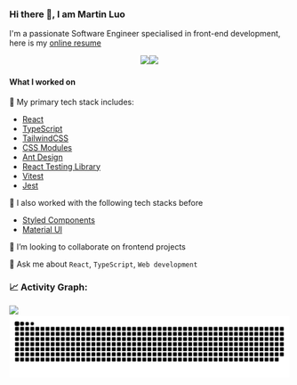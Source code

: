 ### Hi there 👋, I am Martin Luo

I'm a passionate Software Engineer specialised in front-end development, here is my [online resume](https://aml-personal-website-app.vercel.app/about-me)

<div style='display: flex;align-items:flex-start;justify-content:center;'>
    <a href="https://github.com/anuraghazra/github-readme-stats">
        <picture style='display:inline-block'>
            <source
                srcset="https://github-readme-stats.vercel.app/api?username=martin-luo&count_private=true&show_icons=true&include_all_commits=true&hide_border=true&theme=react&show=reviews,discussions_started,discussions_answered,prs_merged,prs_merged_percentage&hide=stars"
                media="(prefers-color-scheme: dark)"
            />
            <source
                srcset="https://github-readme-stats.vercel.app/api?username=martin-luo&count_private=true&show_icons=true&include_all_commits=true&hide_border=true&show=reviews,discussions_started,discussions_answered,prs_merged,prs_merged_percentage&hide=stars"
                media="(prefers-color-scheme: light), (prefers-color-scheme: no-preference)"
            />
            <img src="https://github-readme-stats.vercel.app/api?username=martin-luo&count_private=true&show_icons=true&include_all_commits=true&hide_border=true&show=reviews,discussions_started,discussions_answered,prs_merged,prs_merged_percentage&hide=stars" />
        </picture>
    </a>
    <a href="https://github.com/anuraghazra/github-readme-stats">
        <picture style='display:inline-block'>
            <source
                srcset="https://github-readme-stats.vercel.app/api/top-langs?username=martin-luo&count_private=true&show_icons=true&include_all_commits=true&hide_border=true&theme=react&show=reviews,discussions_started,discussions_answered,prs_merged,prs_merged_percentage&hide=stars,python,java,ruby"
                media="(prefers-color-scheme: dark)"
            />
            <source
                srcset="https://github-readme-stats.vercel.app/api/top-langs?username=martin-luo&count_private=true&show_icons=true&include_all_commits=true&hide_border=true&show=reviews,discussions_started,discussions_answered,prs_merged,prs_merged_percentage&hide=stars,python,java,ruby"
                media="(prefers-color-scheme: light), (prefers-color-scheme: no-preference)"
            />
            <img src="https://github-readme-stats.vercel.app/api/top-langs?username=martin-luo&count_private=true&show_icons=true&include_all_commits=true&hide_border=true&show=reviews,discussions_started,discussions_answered,prs_merged,prs_merged_percentage&hide=stars,python,java,ruby" />
        </picture>
    </a>
</div>

#### What I worked on

🔭 My primary tech stack includes:

- [React](https://github.com/facebook/react)
- [TypeScript](https://www.typescriptlang.org/)
- [TailwindCSS](https://tailwindcss.com/)
- [CSS Modules](https://github.com/css-modules/css-modules)
- [Ant Design](https://github.com/ant-design/ant-design)
- [React Testing Library](https://testing-library.com/docs/react-testing-library/intro/)
- [Vitest](https://github.com/vitest-dev/vitest)
- [Jest](https://github.com/jestjs/jest)

🔭 I also worked with the following tech stacks before

- [Styled Components](https://github.com/styled-components/styled-components)
- [Material UI](https://github.com/mui/material-ui)

👯 I’m looking to collaborate on frontend projects

💬 Ask me about `React`, `TypeScript`, `Web development`

### 📈 Activity Graph:

<a href="https://github.com/martin-luo">
    <picture>
        <source
            srcset="https://github-readme-activity-graph.vercel.app/graph?username=martin-luo&theme=react"
            media="(prefers-color-scheme: dark)"
        />
        <source
            srcset="https://github-readme-activity-graph.vercel.app/graph?username=martin-luo&theme=github"
            media="(prefers-color-scheme: light), (prefers-color-scheme: no-preference)"
        />
        <img src="https://github-readme-activity-graph.vercel.app/graph?username=martin-luo&theme=github" />
    </picture>
</a>

<a href="https://github.com/martin-luo">
    <picture>
        <source
            srcset="https://raw.githubusercontent.com/martin-luo/martin-luo/output/github-contribution-grid-snake-dark.svg"
            media="(prefers-color-scheme: dark)"
        />
        <source
            srcset="https://raw.githubusercontent.com/martin-luo/martin-luo/output/github-contribution-grid-snake.svg"
            media="(prefers-color-scheme: light), (prefers-color-scheme: no-preference)"
        />
        <img src="https://raw.githubusercontent.com/martin-luo/martin-luo/output/github-contribution-grid-snake.svg" />
    </picture>
</a>
